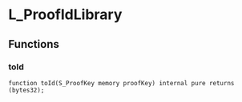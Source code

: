 # L_ProofIdLibrary

## Functions
### toId


```solidity
function toId(S_ProofKey memory proofKey) internal pure returns (bytes32);
```

